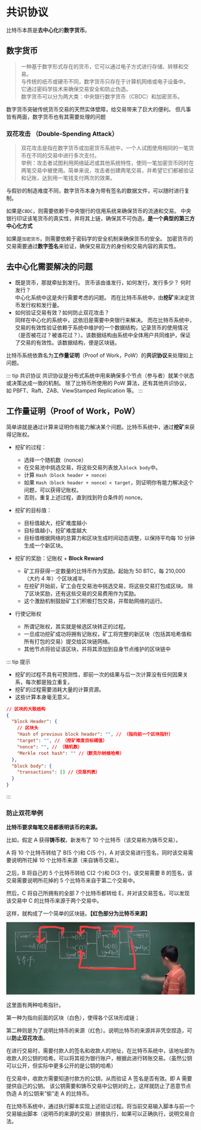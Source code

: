 # 共识协议

<!-- 本章将探讨：
分布式账本，所有节点都有记录数据的机会，这就牵扯到了两个问题：

1. 如何将记录数据的权利以一种所有节点都认可的方式下发？
2. 区块链如何确保数据一致性？ -->

比特币本质是**去中心化**的**数字货币**。

## 数字货币

> 一种基于数字形式存在的货币，它可以通过电子方式进行存储、转移和交易。  
> 与传统的纸币或硬币不同，数字货币只存在于计算机网络或电子设备中。  
> 它通过密码学技术来确保交易安全和防止伪造。  
> 数字货币可以分为两大类：中央银行数字货币（CBDC）和加密货币。

数字货币突破传统货币交易的天然实体壁障，给交易带来了巨大的便利。 但凡事皆有两面，数字货币也有其需要处理的问题

### 双花攻击 （Double-Spending Attack）

> 双花攻击是指在数字货币或加密货币系统中，一个人试图使用相同的一笔货币在不同的交易中进行多次支付。  
> 举例：攻击者试图利用网络延迟或其他系统特性，使同一笔加密货币同时在两笔交易中被使用。简单来说，攻击者创建两笔交易，并希望它们都被验证和记账，达到用一笔钱支付两次的效果。

与假钞的制造难度不同，数字货币本身为带有签名的数据文件，可以随时进行复制。

如果是`CBDC`，则需要依赖于中央银行的信用系统来确保货币的流通和交易。 中央银行印证该笔货币的真实性，并将其上链，确保其不可伪造。**是一个典型的第三方中心化方式**

如果是`加密货币`，则需要依赖于密码学的安全机制来确保货币的安全。 加密货币的交易需要通过**数字签名**来验证，确保交易双方的身份和交易内容的真实性。

## 去中心化需要解决的问题

- 既是货币，那就牵扯到发行。 货币该由谁发行，如何发行，发行多少？ 何时发行？  
  中心化系统中这是央行需要考虑的问题。 而在比特币系统中，由**挖矿**来决定货币发行权和发行量。
- 如何验证交易有效？如何防止双花攻击？  
  同样在中心化的系统中，这依旧是需要中央银行来解决。 而在比特币系统中，交易的有效性验证依赖于系统中维护的一个数据结构，记录货币的使用情况（是否被花过？被谁花过？）。该数据结构由系统中全体用户共同维护，保证了交易的有效性。该数据结构，便是区块链。

比特币系统依靠名为**工作量证明**（Proof of Work，PoW）的**共识协议**来处理如上问题。

::: tip 共识协议
共识协议是分布式系统中用来确保多个节点（参与者）就某个状态或决策达成一致的机制。
除了比特币所使用的 PoW 算法，还有其他共识协议，如 PBFT、Raft、ZAB、ViewStamped Replication 等。
:::

## 工作量证明（Proof of Work，PoW）

简单讲就是通过计算来证明你有能力解决某个问题。比特币系统中，通过**挖矿**来获得记账权。

- 挖矿的过程：

  - 选择一个随机数（nonce）
  - 在交易池中挑选交易，将这些交易列表放入`block body`中。
  - 计算 `Hash（block header + nonce）`
  - 如果 `Hash（block header + nonce）< target`，则证明你有能力解决这个问题，可以获得记账权。
  - 否则，重复上述过程，直到找到符合条件的 nonce。

- 挖矿的目标值：

  - 目标值越大，挖矿难度越小
  - 目标值越小，挖矿难度越大
  - 目标值根据网络的总算力和区块生成时间动态调整，以保持平均每 10 分钟生成一个新区块。

- 挖矿的奖励：记账权 + **Block Reward**

  - 矿工将获得一定数量的比特币作为奖励。起始为 50 BTC，每 210,000 （大约 4 年）个区块减半。
  - 在挖矿开始前，矿工会在交易池中挑选交易，将这些交易打包成区块。 除了区块奖励，还有这些交易的交易费用作为奖励。
  - 这个激励机制鼓励矿工们积极打包交易，并帮助网络的运行。

- 行使记账权
  - 所谓记账权，其实就是候选区块转正的过程。
  - 一旦成功挖矿成功将拥有记账权，矿工将完整的新区块（包括其哈希值和所有打包的交易）提交给区块链网络。
  - 其他节点将验证该区块，并将其添加到自身节点维护的区块链中

::: tip 提示

- 挖矿的过程不具有可预测性，即前一次的结果与后一次计算没有任何因果关系，每次都是独立重复。
- 挖矿的过程需要消耗大量的计算资源。
- 这些计算本身毫无意义。

```json
// 区块的大致结构
{
  "block Header": {
    // 区块头
    "Hash of previous block header": "", // （指向前一个区块指针）
    "target": "", // （挖矿难度目标阈值）
    "nonce": "", // （随机数）
    "Merkle root hash": "" //（默克尔树根哈希）
  },
  "block body": {
    "transactions": [] //（交易列表）
  }
}
```

:::

### 防止双花举例

**比特币要求每笔交易都表明该币的来源。**

比如，假定 A 获得**铸币权**，新发布了 10 个比特币（该交易称为铸币交易）。

A 将 10 个比特币转给了 B(5 个)和 C(5 个)，A 对该交易进行签名，同时该交易需要说明所花掉 10 个比特币来源（来自铸币交易）。

之后，B 将自己的 5 个比特币转给 C(2 个)和 D(3 个)，该交易需要 B 的签名，该交易需要说明所花掉的 5 个比特币来自于第二个交易中。

然后，C 将自己所拥有的全部 7 个比特币都转给 E，并对该交易签名，可以发现该交易中 C 的比特币来源于两个交易中。

这样，就构成了一个简单的区块链。**【红色部分为比特币来源】**

![image.png](./比特币溯源.png)

这里面有两种哈希指针。

第一种为指向前面的区块（白色），使得各个区块形成链；

第二种则是为了说明比特币的来源（红色）。说明比特币的来源并非凭空捏造，可以**防止双花攻击**。

在进行交易时，需要付款人的签名和收款人的地址，在比特币系统中，该地址即为收款人的公钥的哈希。可以将其视为银行账户，根据此进行转账交易。（虽然公钥可以公开，但实际中更多公开的是公钥的哈希）

在交易中，收款方需要知道付款方的公钥，从而验证 A 签名是否有效。即 A 需要提供自己的公钥。 该公钥需要和铸币交易中公钥对的上，这样就防止了恶意节点伪造 A 的公钥来“偷”走 A 的比特币。

在比特币系统中，通过执行脚本实现上述验证过程。将当前交易输入脚本与前一个交易输出脚本（说明币的来源的交易）拼接执行，如果可以正确执行，说明交易合法。
